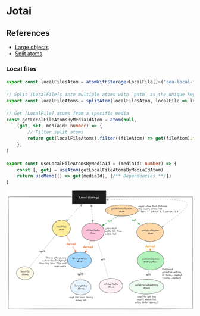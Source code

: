 # Jotai

## References

- [Large objects](https://jotai.org/docs/recipes/large-objects)
- [Split atoms](https://jotai.org/docs/utilities/split)

### Local files

```ts
export const localFilesAtom = atomWithStorage<LocalFile[]>("sea-local-files", [], undefined, { unstable_getOnInit: true })

// Split [LocalFile]s into multiple atoms with `path` as the unique key
export const localFileAtoms = splitAtom(localFilesAtom, localFile => localFile.path)

// Get [LocalFile] atoms from a specific media
const getLocalFileAtomsByMediaIdAtom = atom(null,
    (get, set, mediaId: number) => {
        // Filter split atoms
        return get(localFileAtoms).filter((fileAtom) => get(fileAtom).mediaId === mediaId)
    },
)

export const useLocalFileAtomsByMediaId = (mediaId: number) => {
    const [, get] = useAtom(getLocalFileAtomsByMediaIdAtom)
    return useMemo(() => get(mediaId), [/** Dependencies **/])
}
```

![img_3.png](../images/img_3.png)
